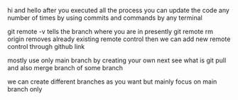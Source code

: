 hi and hello
after you executed all the process you can update the code any number of times by using commits and commands by any terminal

git remote -v tells the branch where you are in presently
git remote rm origin removes already existing remote control then we can add new remote control through github link

mostly use only main branch by creating your own
next see what is git pull and also merge branch of some branch

we can create different branches as you want but mainly focus on main branch only 